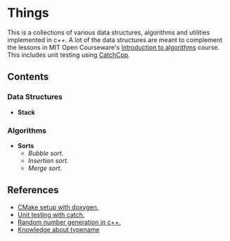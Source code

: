 # Things
This is a collections of various data structures, algorithms and utilities implemented in c++. A lot of the data structures are meant to complement the lessons in MIT Open Courseware's [Introduction to algorithms](https://ocw.mit.edu/courses/electrical-engineering-and-computer-science/6-006-introduction-to-algorithms-fall-2011/) course.
This includes unit testing using [CatchCpp](https://github.com/catchorg/Catch2).

## Contents
### Data Structures
  - **Stack**

### Algorithms
  - **Sorts**
    - *Bubble sort.*
    - *Insertion sort.*
    - *Merge sort.*

## References
  - [CMake setup with doxygen.](https://vicrucann.github.io/tutorials/quick-cmake-doxygen/)
  - [Unit testing with catch.](https://github.com/catchorg/Catch2/blob/master/docs/assertions.md#top)
  - [Random number generation in c++.](https://stackoverflow.com/questions/21516575/fill-a-vector-with-random-numbers-c)
  - [Knowledge about typename](https://stackoverflow.com/questions/610245/where-and-why-do-i-have-to-put-the-template-and-typename-keywords)

